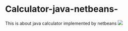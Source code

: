 # Calculator-java-netbeans-
This is about java calculator implemented by netbeans
<img src="img1.jpeg">
